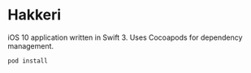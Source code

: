 # Hakkeri

iOS 10 application written in Swift 3. Uses Cocoapods for dependency management.

    pod install